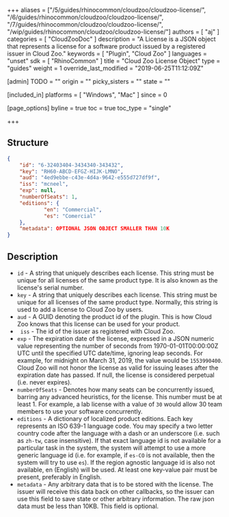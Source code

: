 +++
aliases = ["/5/guides/rhinocommon/cloudzoo/cloudzoo-license/", "/6/guides/rhinocommon/cloudzoo/cloudzoo-license/", "/7/guides/rhinocommon/cloudzoo/cloudzoo-license/", "/wip/guides/rhinocommon/cloudzoo/cloudzoo-license/"]
authors = [ "aj" ]
categories = [ "CloudZooDoc" ]
description = "A License is a JSON object that represents a license for a software product issued by a registered issuer in Cloud Zoo."
keywords = [ "Plugin", "Cloud Zoo" ]
languages = "unset"
sdk = [ "RhinoCommon" ]
title = "Cloud Zoo License Object"
type = "guides"
weight = 1
override_last_modified = "2019-06-25T11:12:09Z"

[admin]
TODO = ""
origin = ""
picky_sisters = ""
state = ""

[included_in]
platforms = [ "Windows", "Mac" ]
since = 0

[page_options]
byline = true
toc = true
toc_type = "single"

+++


## Structure

```json
{
	"id": "6-32403404-3434340-343432",
	"key": "RH60-ABCD-EFGZ-HIJK-LMNO",
	"aud": "4ed9ebbe-c43e-4d4a-9642-e555d727df9f",
	"iss": "mcneel",
	"exp": null,
	"numberOfSeats": 1,
	"editions": {
			"en": "Commercial",
			"es": "Comercial"
	},
	"metadata": OPTIONAL JSON OBJECT SMALLER THAN 10K
}
```

## Description

-   `id` - A string that uniquely describes each license. This string must be unique for all licenses of the same product type. It is also known as the license's serial number.
-   `key` - A string that uniquely describes each license. This string must be unique for all licenses of the same product type. Normally, this string is used to add a license to Cloud Zoo by users.
-   `aud` - A GUID denoting the product id of the plugin. This is how Cloud Zoo knows that this license can be used for your product.
-  ` iss` - The id of the issuer as registered with Cloud Zoo.
-   `exp` - The expiration date of the license, expressed in a JSON numeric value representing the number of seconds from 1970-01-01T00:00:00Z UTC until the specified UTC date/time, ignoring leap seconds. For example, for midnight on March 31, 2019, the value would be `1553990400`. Cloud Zoo will not honor the license as valid for issuing leases after the expiration date has passed. If null, the license is considered perpetual (i.e. never expires).
-   `numberOfSeats` - Denotes how many seats can be concurrently issued, barring any advanced heuristics, for the license. This number must be at least 1. For example, a lab license with a value of `30` would allow 30 team members to use your software concurrently. 
-   `editions` - A dictionary of localized product editions. Each key represents an ISO 639-1 language code. You may specify a two letter country code after the language with a dash or an underscore (i.e. such as `zh-tw`, case insensitive). If that exact language id is not available for a particular task in the system, the system will attempt to use a more generic language id (i.e. for example, if `es-CO` is not available, then the system will try to use `es`). If the region agnostic language id is also not available, en (English) will be used. At least one key-value pair must be present, preferably in English.
-   `metadata` - Any arbitrary data that is to be stored with the license. The issuer will receive this data back on other callbacks, so the issuer can use this field to save state or other arbitrary information. The raw json data must be less than 10KB. This field is optional.



